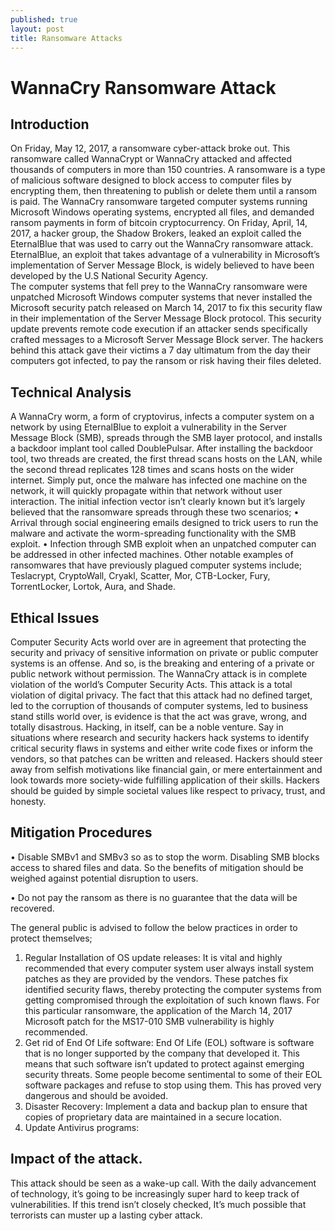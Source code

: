 ```yaml
---
published: true
layout: post
title: Ransomware Attacks
---
```

WannaCry Ransomware Attack 
=========================

Introduction 
------------

On Friday, May 12, 2017, a ransomware cyber-attack broke out. This ransomware called WannaCrypt or WannaCry attacked and affected thousands of computers in more than 150 countries.
A ransomware is a type of malicious software designed to block access to computer files by encrypting them, then threatening to publish or delete them until a ransom is paid. 
The WannaCry ransomware targeted computer systems running Microsoft Windows operating systems, encrypted all files, and demanded ransom payments in form of bitcoin cryptocurrency. 
On Friday, April, 14, 2017, a hacker group, the Shadow Brokers, leaked an exploit called the EternalBlue that was used to carry out the WannaCry ransomware attack.
EternalBlue, an exploit that takes advantage of a vulnerability in Microsoft’s implementation of Server Message Block, is widely believed to have been developed by the U.S National Security Agency.  
The computer systems that fell prey to the WannaCry ransomware were unpatched Microsoft Windows computer systems that never installed the Microsoft security patch released on March 14, 2017 to fix this security flaw in their implementation of the Server Message Block protocol. This security update prevents remote code execution if an attacker sends specifically crafted messages to a Microsoft Server Message Block server. 
The hackers behind this attack gave their victims a 7 day ultimatum from the day their computers got infected, to pay the ransom or risk having their files deleted. 

Technical Analysis
------------------
A WannaCry worm, a form of cryptovirus, infects a computer system on a network by using EternalBlue to exploit a vulnerability in the Server Message Block (SMB), spreads through the SMB layer protocol, and installs a backdoor implant tool called DoublePulsar. After installing the backdoor tool, two threads are created, the first thread scans hosts on the LAN, while the second thread replicates 128 times and scans hosts on the wider internet. Simply put, once the malware has infected one machine on the network, it will quickly propagate within that network without user interaction. 
The initial infection vector isn’t clearly known but it’s largely believed that the ransomware spreads through these two scenarios;
•	Arrival through social engineering emails designed to trick users to run the malware and activate the worm-spreading functionality with the SMB exploit. 
•	Infection through SMB exploit when an unpatched computer can be addressed in other infected machines.
Other notable examples of ransomwares that have previously plagued computer systems include; Teslacrypt, CryptoWall, Cryakl, Scatter, Mor, CTB-Locker, Fury, TorrentLocker, Lortok, Aura, and Shade. 

Ethical Issues
--------------

Computer Security Acts world over are in agreement that protecting the security and privacy of sensitive information on private or public computer systems is an offense. And so, is the breaking and entering of a private or public network without permission. 
The WannaCry attack is in complete violation of the world’s Computer Security Acts. This attack is a total violation of digital privacy. 
The fact that this attack had no defined target, led to the corruption of thousands of computer systems, led to business stand stills world over, is evidence is that the act was grave, wrong, and totally disastrous.
Hacking, in itself, can be a noble venture. Say in situations where research and security hackers hack systems to identify critical security flaws in systems and either write code fixes or inform the vendors, so that patches can be written and released.
Hackers should steer away from selfish motivations like financial gain, or mere entertainment and look towards more society-wide fulfilling application of their skills. 
Hackers should be guided by simple societal values like respect to privacy, trust, and honesty.

Mitigation Procedures
---------------------

•	Disable SMBv1 and SMBv3 so as to stop the worm. Disabling SMB blocks access to shared files and data. So the benefits of mitigation should be weighed against potential disruption to users. 

•	Do not pay the ransom as there is no guarantee that the data will be recovered. 

The general public is advised to follow the below practices in order to protect themselves; 
1.	Regular Installation of OS update releases: It is vital and highly recommended that every computer system user always install system patches as they are provided by the vendors. These patches fix identified security flaws, thereby protecting the computer systems from getting compromised through the exploitation of such known flaws. For this particular ransomware, the application of the March 14, 2017 Microsoft patch for the MS17-010 SMB vulnerability is highly recommended. 
2.	Get rid of End Of Life software: End Of Life (EOL) software is software that is no longer supported by the company that developed it. This means that such software isn’t updated to protect against emerging security threats. Some people become sentimental to some of their EOL software packages and refuse to stop using them. This has proved very dangerous and should be avoided. 
3.	Disaster Recovery:  Implement a data and backup plan to ensure that copies of proprietary data are maintained in a secure location. 
4.	Update Antivirus programs:

Impact of the attack.
--------------------
This attack should be seen as a wake-up call. With the daily advancement of technology, it’s going to be increasingly super hard to keep track of vulnerabilities. If this trend isn’t closely checked, It’s much possible that terrorists can muster up a lasting cyber attack. 

